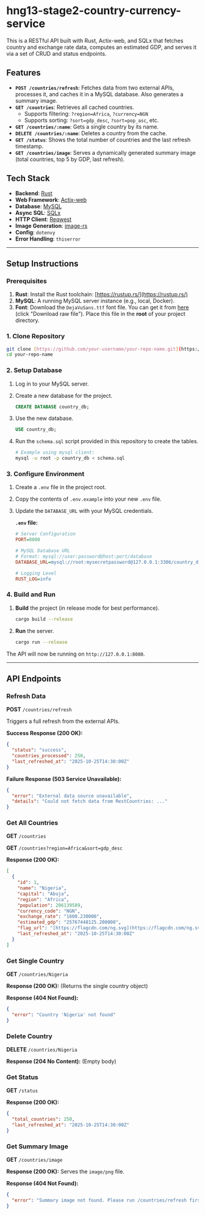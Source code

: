 # hng13-stage2-country-currency-service

This is a RESTful API built with Rust, Actix-web, and SQLx that fetches country and exchange rate data, computes an estimated GDP, and serves it via a set of CRUD and status endpoints.

## Features

-   **`POST /countries/refresh`**: Fetches data from two external APIs, processes it, and caches it in a MySQL database. Also generates a summary image.
-   **`GET /countries`**: Retrieves all cached countries.
    -   Supports filtering: `?region=Africa`, `?currency=NGN`
    -   Supports sorting: `?sort=gdp_desc`, `?sort=pop_asc`, etc.
-   **`GET /countries/:name`**: Gets a single country by its name.
-   **`DELETE /countries/:name`**: Deletes a country from the cache.
-   **`GET /status`**: Shows the total number of countries and the last refresh timestamp.
-   **`GET /countries/image`**: Serves a dynamically generated summary image (total countries, top 5 by GDP, last refresh).

## Tech Stack

-   **Backend**: [Rust](https://www.rust-lang.org/)
-   **Web Framework**: [Actix-web](https://actix.rs/)
-   **Database**: [MySQL](https://www.mysql.com/)
-   **Async SQL**: [SQLx](https://github.com/launchbadge/sqlx)
-   **HTTP Client**: [Reqwest](https://github.com/seanmonstar/reqwest)
-   **Image Generation**: [image-rs](https://github.com/image-rs/image)
-   **Config**: `dotenvy`
-   **Error Handling**: `thiserror`

---

## Setup Instructions

### Prerequisites

1.  **Rust**: Install the Rust toolchain: [https://rustup.rs/](https://rustup.rs/)
2.  **MySQL**: A running MySQL server instance (e.g., local, Docker).
3.  **Font**: Download the `DejaVuSans.ttf` font file. You can get it from [here](https://github.com/dejavu-fonts/dejavu-fonts/blob/master/ttf/DejaVuSans.ttf) (click "Download raw file"). Place this file in the **root** of your project directory.

### 1. Clone Repository

```bash
git clone [https://github.com/your-username/your-repo-name.git](https://github.com/your-username/your-repo-name.git)
cd your-repo-name
```

### 2. Setup Database

1.  Log in to your MySQL server.
2.  Create a new database for the project.

    ```sql
    CREATE DATABASE country_db;
    ```

3.  Use the new database.

    ```sql
    USE country_db;
    ```

4.  Run the `schema.sql` script provided in this repository to create the tables.

    ```bash
    # Example using mysql client:
    mysql -u root -p country_db < schema.sql
    ```

### 3. Configure Environment

1.  Create a `.env` file in the project root.
2.  Copy the contents of `.env.example` into your new `.env` file.
3.  Update the `DATABASE_URL` with your MySQL credentials.

    **`.env` file:**

    ```ini
    # Server Configuration
    PORT=8080
    
    # MySQL Database URL
    # Format: mysql://user:password@host:port/database
    DATABASE_URL=mysql://root:mysecretpassword@127.0.0.1:3306/country_db
    
    # Logging Level
    RUST_LOG=info
    ```

### 4. Build and Run

1.  **Build** the project (in release mode for best performance).

    ```bash
    cargo build --release
    ```

2.  **Run** the server.

    ```bash
    cargo run --release
    ```

The API will now be running on `http://127.0.0.1:8080`.

---

## API Endpoints

### Refresh Data

**POST** `/countries/refresh`

Triggers a full refresh from the external APIs.

**Success Response (200 OK):**

```json
{
  "status": "success",
  "countries_processed": 250,
  "last_refreshed_at": "2025-10-25T14:30:00Z"
}
```

**Failure Response (503 Service Unavailable):**

```json
{
  "error": "External data source unavailable",
  "details": "Could not fetch data from RestCountries: ..."
}
```

### Get All Countries

**GET** `/countries`

**GET** `/countries?region=Africa&sort=gdp_desc`

**Response (200 OK):**

```json
[
  {
    "id": 1,
    "name": "Nigeria",
    "capital": "Abuja",
    "region": "Africa",
    "population": 206139589,
    "currency_code": "NGN",
    "exchange_rate": "1600.230000",
    "estimated_gdp": "25767448125.200000",
    "flag_url": "[https://flagcdn.com/ng.svg](https://flagcdn.com/ng.svg)",
    "last_refreshed_at": "2025-10-25T14:30:00Z"
  }
]
```

### Get Single Country

**GET** `/countries/Nigeria`

**Response (200 OK):** (Returns the single country object)

**Response (404 Not Found):**

```json
{
  "error": "Country 'Nigeria' not found"
}
```

### Delete Country

**DELETE** `/countries/Nigeria`

**Response (204 No Content):** (Empty body)

### Get Status

**GET** `/status`

**Response (200 OK):**

```json
{
  "total_countries": 250,
  "last_refreshed_at": "2025-10-25T14:30:00Z"
}
```

### Get Summary Image

**GET** `/countries/image`

**Response (200 OK):**
Serves the `image/png` file.

**Response (404 Not Found):**

```json
{
  "error": "Summary image not found. Please run /countries/refresh first."
}
```